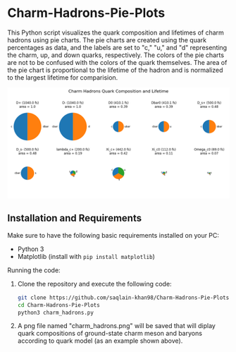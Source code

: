 # Charm-Hadrons-Pie-Plots


This Python script visualizes the quark composition and lifetimes of charm hadrons using pie charts. The pie charts are created using the quark percentages as data, and the labels are set to "c," "u," and "d" representing the charm, up, and down quarks, respectively. The colors of the pie charts are not to be confused with the colors of the quark themselves. The area of the pie chart is proportional to the lifetime of the hadron and is normalized to the largest lifetime for comparision. 

![Pie Charts](./charm_hadrons.png)

## Installation and Requirements
Make sure to have the following basic requirements installed on your PC:
- Python 3
- Matplotlib (install with `pip install matplotlib`)

Running the code:

1. Clone the repository and execute the following code:

   ```bash
   git clone https://github.com/saqlain-khan98/Charm-Hadrons-Pie-Plots
   cd Charm-Hadrons-Pie-Plots
   python3 charm_hadrons.py
   ```
2. A png file named "charm_hadrons.png" will be saved that will diplay quark compositions of ground-state charm meson and baryons according to quark model (as an example shown above).
